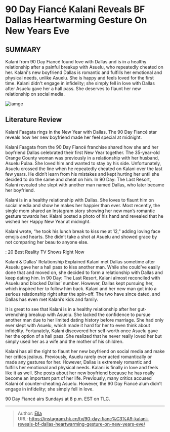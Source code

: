 # 90 Day Fiancé Kalani Reveals BF Dallas Heartwarming Gesture On New Years Eve


## SUMMARY 



  Kalani from 90 Day Fiancé found love with Dallas and is in a healthy relationship after a painful breakup with Asuelu, who repeatedly cheated on her.   Kalani&#39;s new boyfriend Dallas is romantic and fulfills her emotional and physical needs, unlike Asuelu. She is happy and feels loved for the first time.   Kalani didn&#39;t engage in infidelity; she simply fell in love with Dallas after Asuelu gave her a hall pass. She deserves to flaunt her new relationship on social media.  

![iamge](https://static1.srcdn.com/wordpress/wp-content/uploads/2023/11/90-day-fianc-s-kalani-faagata-dallas-nuez-reach-significant-relationship-milestone.jpg)

## Literature Review
Kalani Faagata rings in the New Year with Dallas. The 90 Day Fiancé star reveals how her new boyfriend made her feel special at midnight.




Kalani Faagata from the 90 Day Fiancé franchise shared how she and her boyfriend Dallas celebrated their first New Year together. The 35-year-old Orange County woman was previously in a relationship with her husband, Asuelu Pulaa. She loved him and wanted to stay by his side. Unfortunately, Asuelu crossed the line when he repeatedly cheated on Kalani over the last few years. He didn’t learn from his mistakes and kept hurting her until she decided to do the same and cheat on him. In 90 Day: The Last Resort, Kalani revealed she slept with another man named Dallas, who later became her boyfriend.




Kalani is in a healthy relationship with Dallas. She loves to flaunt him on social media and show he makes her happier than ever. Most recently, the single mom shared an Instagram story showing her new man’s romantic gesture towards her. Kalani posted a photo of his hand and revealed that he wished her Happy New Year at midnight.

          

Kalani wrote, “he took his lunch break to kiss me at 12,” adding loving face emojis and hearts. She didn’t take a shot at Asuelu and showed grace by not comparing her beau to anyone else.

 : 20 Best Reality TV Shows Right Now


 Kalani &amp; Dallas’ Relationship Explained 
Kalani met Dallas sometime after Asuelu gave her a hall pass to kiss another man. While she could’ve easily done that and moved on, she decided to form a relationship with Dallas and keep dating him. In 90 Day: The Last Resort, Kalani almost reconciled with Asuelu and blocked Dallas’ number. However, Dallas kept pursuing her, which inspired her to follow him back. Kalani and her new man got into a serious relationship right after the spin-off. The two have since dated, and Dallas has even met Kalani’s kids and family.




It is great to see that Kalani is in a healthy relationship after her gut-wrenching breakup with Asuelu. She lacked the confidence to pursue another man due to her limited dating history before marriage. She had only ever slept with Asuelu, which made it hard for her to even think about infidelity. Fortunately, Kalani discovered her self-worth once Asuelu gave her the option of a hall pass. She realized that he never really loved her but simply used her as a wife and the mother of his children.

Kalani has all the right to flaunt her new boyfriend on social media and make her critics jealous. Previously, Asuelu rarely ever acted romantically or made any gestures for her. However, Dallas is extremely romantic and fulfills her emotional and physical needs. Kalani is finally in love and feels like it as well. She posts about her new boyfriend because he has really become an important part of her life. Previously, many critics accused Kalani of counter-cheating Asuelu. However, the 90 Day Fiancé alum didn’t engage in infidelity; she simply fell in love.






90 Day Fiancé airs Sundays at 8 p.m. EST on TLC.






---

> Author: [Ella](https://instagram.hk.cn/)  
> URL: https://instagram.hk.cn/tv/90-day-fianc%C3%A9-kalani-reveals-bf-dallas-heartwarming-gesture-on-new-years-eve/  

